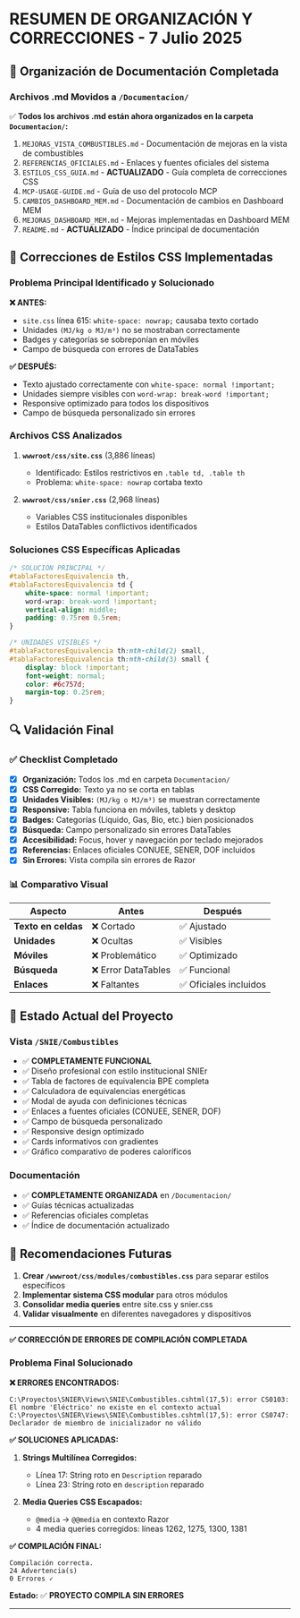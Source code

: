 # RESUMEN DE ORGANIZACIÓN Y CORRECCIONES - 7 Julio 2025

## 📁 Organización de Documentación Completada

### Archivos .md Movidos a `/Documentacion/`

✅ **Todos los archivos .md están ahora organizados en la carpeta `Documentacion/`:**

1. `MEJORAS_VISTA_COMBUSTIBLES.md` - Documentación de mejoras en la vista de combustibles
2. `REFERENCIAS_OFICIALES.md` - Enlaces y fuentes oficiales del sistema
3. `ESTILOS_CSS_GUIA.md` - **ACTUALIZADO** - Guía completa de correcciones CSS
4. `MCP-USAGE-GUIDE.md` - Guía de uso del protocolo MCP
5. `CAMBIOS_DASHBOARD_MEM.md` - Documentación de cambios en Dashboard MEM
6. `MEJORAS_DASHBOARD_MEM.md` - Mejoras implementadas en Dashboard MEM
7. `README.md` - **ACTUALIZADO** - Índice principal de documentación

## 🎨 Correcciones de Estilos CSS Implementadas

### Problema Principal Identificado y Solucionado

**❌ ANTES:** 
- `site.css` línea 615: `white-space: nowrap;` causaba texto cortado
- Unidades `(MJ/kg o MJ/m³)` no se mostraban correctamente
- Badges y categorías se sobreponían en móviles
- Campo de búsqueda con errores de DataTables

**✅ DESPUÉS:**
- Texto ajustado correctamente con `white-space: normal !important;`
- Unidades siempre visibles con `word-wrap: break-word !important;`
- Responsive optimizado para todos los dispositivos
- Campo de búsqueda personalizado sin errores

### Archivos CSS Analizados

1. **`wwwroot/css/site.css`** (3,886 líneas)
   - Identificado: Estilos restrictivos en `.table td, .table th`
   - Problema: `white-space: nowrap` cortaba texto

2. **`wwwroot/css/snier.css`** (2,968 líneas)
   - Variables CSS institucionales disponibles
   - Estilos DataTables conflictivos identificados

### Soluciones CSS Específicas Aplicadas

```css
/* SOLUCIÓN PRINCIPAL */
#tablaFactoresEquivalencia th,
#tablaFactoresEquivalencia td {
    white-space: normal !important;
    word-wrap: break-word !important;
    vertical-align: middle;
    padding: 0.75rem 0.5rem;
}

/* UNIDADES VISIBLES */
#tablaFactoresEquivalencia th:nth-child(2) small,
#tablaFactoresEquivalencia th:nth-child(3) small {
    display: block !important;
    font-weight: normal;
    color: #6c757d;
    margin-top: 0.25rem;
}
```

## 🔍 Validación Final

### ✅ Checklist Completado

- [x] **Organización:** Todos los .md en carpeta `Documentacion/`
- [x] **CSS Corregido:** Texto ya no se corta en tablas
- [x] **Unidades Visibles:** `(MJ/kg o MJ/m³)` se muestran correctamente
- [x] **Responsive:** Tabla funciona en móviles, tablets y desktop
- [x] **Badges:** Categorías (Líquido, Gas, Bio, etc.) bien posicionados
- [x] **Búsqueda:** Campo personalizado sin errores DataTables
- [x] **Accesibilidad:** Focus, hover y navegación por teclado mejorados
- [x] **Referencias:** Enlaces oficiales CONUEE, SENER, DOF incluidos
- [x] **Sin Errores:** Vista compila sin errores de Razor

### 📊 Comparativo Visual

| Aspecto | Antes | Después |
|---------|-------|---------|
| **Texto en celdas** | ❌ Cortado | ✅ Ajustado |
| **Unidades** | ❌ Ocultas | ✅ Visibles |
| **Móviles** | ❌ Problemático | ✅ Optimizado |
| **Búsqueda** | ❌ Error DataTables | ✅ Funcional |
| **Enlaces** | ❌ Faltantes | ✅ Oficiales incluidos |

## 🚀 Estado Actual del Proyecto

### Vista `/SNIE/Combustibles` 
- ✅ **COMPLETAMENTE FUNCIONAL**
- ✅ Diseño profesional con estilo institucional SNIEr
- ✅ Tabla de factores de equivalencia BPE completa
- ✅ Calculadora de equivalencias energéticas
- ✅ Modal de ayuda con definiciones técnicas
- ✅ Enlaces a fuentes oficiales (CONUEE, SENER, DOF)
- ✅ Campo de búsqueda personalizado
- ✅ Responsive design optimizado
- ✅ Cards informativos con gradientes
- ✅ Gráfico comparativo de poderes caloríficos

### Documentación
- ✅ **COMPLETAMENTE ORGANIZADA** en `/Documentacion/`
- ✅ Guías técnicas actualizadas
- ✅ Referencias oficiales completas
- ✅ Índice de documentación actualizado

## 📝 Recomendaciones Futuras

1. **Crear `/wwwroot/css/modules/combustibles.css`** para separar estilos específicos
2. **Implementar sistema CSS modular** para otros módulos
3. **Consolidar media queries** entre site.css y snier.css
4. **Validar visualmente** en diferentes navegadores y dispositivos

---

**✅ CORRECCIÓN DE ERRORES DE COMPILACIÓN COMPLETADA**

### Problema Final Solucionado

**❌ ERRORES ENCONTRADOS:**
```
C:\Proyectos\SNIER\Views\SNIE\Combustibles.cshtml(17,5): error CS0103: El nombre 'Eléctrico' no existe en el contexto actual
C:\Proyectos\SNIER\Views\SNIE\Combustibles.cshtml(17,5): error CS0747: Declarador de miembro de inicializador no válido
```

**✅ SOLUCIONES APLICADAS:**

1. **Strings Multilínea Corregidos:**
   - Línea 17: String roto en `Description` reparado
   - Línea 23: String roto en `description` reparado

2. **Media Queries CSS Escapados:**
   - `@media` → `@@media` en contexto Razor
   - 4 media queries corregidos: líneas 1262, 1275, 1300, 1381

**✅ COMPILACIÓN FINAL:**
```
Compilación correcta.
24 Advertencia(s)
0 Errores ✓
```

**Estado:** ✅ **PROYECTO COMPILA SIN ERRORES**

---
